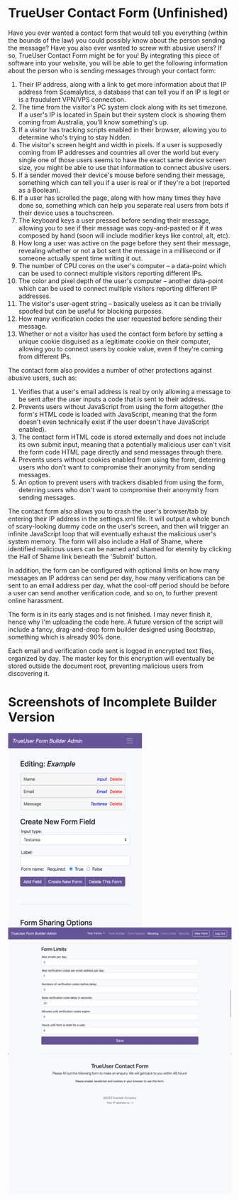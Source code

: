 # TrueUser Contact Form (Unfinished)
 
Have you ever wanted a contact form that would tell you everything (within the bounds of the law) you could possibly know about the person sending the message? Have you also ever wanted to screw with abusive users? If so, TrueUser Contact Form might be for you! By integrating this piece of software into your website, you will be able to get the following information about the person who is sending messages through your contact form:

1. Their IP address, along with a link to get more information about that IP address from Scamalytics, a database that can tell you if an IP is legit or is a fraudulent VPN/VPS connection.
3. The time from the visitor's PC system clock along with its set timezone. If a user's IP is located in Spain but their system clock is showing them coming from Australia, you'll know something's up.
4. If a visitor has tracking scripts enabled in their browser, allowing you to determine who's trying to stay hidden.
5. The visitor's screen height and width in pixels. If a user is supposedly coming from IP addresses and countries all over the world but every single one of those users seems to have the exact same device screen size, you might be able to use that information to connect abusive users.
6. If a sender moved their device's mouse before sending their message, something which can tell you if a user is real or if they're a bot (reported as a Boolean).
7. If a user has scrolled the page, along with how many times they have done so, something which can help you separate real users from bots if their device uses a touchscreen.
8. The keyboard keys a user pressed before sending their message, allowing you to see if their message was copy-and-pasted or if it was composed by hand (soon will include modifier keys like control, alt, etc).
9. How long a user was active on the page before they sent their message, revealing whether or not a bot sent the message in a millisecond or if someone actually spent time writing it out.
10. The number of CPU cores on the user's computer – a data-point which can be used to connect multiple visitors reporting different IPs.
12. The color and pixel depth of the user's computer – another data-point which can be used to connect multiple visitors reporting different IP addresses.
13. The visitor's user-agent string – basically useless as it can be trivially spoofed but can be useful for blocking purposes.
14. How many verification codes the user requested before sending their message.
15. Whether or not a visitor has used the contact form before by setting a unique cookie disguised as a legitimate cookie on their computer, allowing you to connect users by cookie value, even if they're coming from different IPs.

The contact form also provides a number of other protections against abusive users, such as:
1. Verifies that a user's email address is real by only allowing a message to be sent after the user inputs a code that is sent to their address.
2. Prevents users without JavaScript from using the form altogether (the form's HTML code is loaded with JavaScript, meaning that the form doesn't even technically exist if the user doesn't have JavaScript enabled).
3. The contact form HTML code is stored externally and does not include its own submit input, meaning that a potentially malicious user can't visit the form code HTML page directly and send messages through there.
4. Prevents users without cookies enabled from using the form, deterring users who don't want to compromise their anonymity from sending messages.
5. An option to prevent users with trackers disabled from using the form, deterring users who don't want to compromise their anonymity from sending messages.

The contact form also allows you to crash the user's browser/tab by entering their IP address in the settings.xml file. It will output a whole bunch of scary-looking dummy code on the user's screen, and then will trigger an infinite JavaScript loop that will eventually exhaust the malicious user's system memory. The form will also include a Hall of Shame, where identified malicious users can be named and shamed for eternity by clicking the Hall of Shame link beneath the 'Submit' button.

In addition, the form can be configured with optional limits on how many messages an IP address can send per day, how many verifications can be sent to an email address per day, what the cool-off period should be before a user can send another verification code, and so on, to further prevent online harassment.

The form is in its early stages and is not finished. I may never finish it, hence why I'm uploading the code here. A future version of the script will include a fancy, drag-and-drop form builder designed using Bootstrap, something which is already 90% done.

Each email and verification code sent is logged in encrypted text files, organized by day. The master key for this encryption will eventually be stored outside the document root, preventing malicious users from discovering it.

# Screenshots of Incomplete Builder Version

<img src="https://github.com/jm11116/TrueUser-Contact-Form/blob/main/screenshots/Screen%20Shot%202022-01-12%20at%204.10.53%20PM.png" width="60%" align="center">
<img src="https://github.com/jm11116/TrueUser-Contact-Form/blob/main/screenshots/Screen%20Shot%202022-01-12%20at%204.11.34%20PM.png" width="100%" align="center">
<img src="https://github.com/jm11116/TrueUser-Contact-Form/blob/main/screenshots/Screen%20Shot%202022-01-12%20at%204.18.23%20PM.png" width="100%" align="center">
